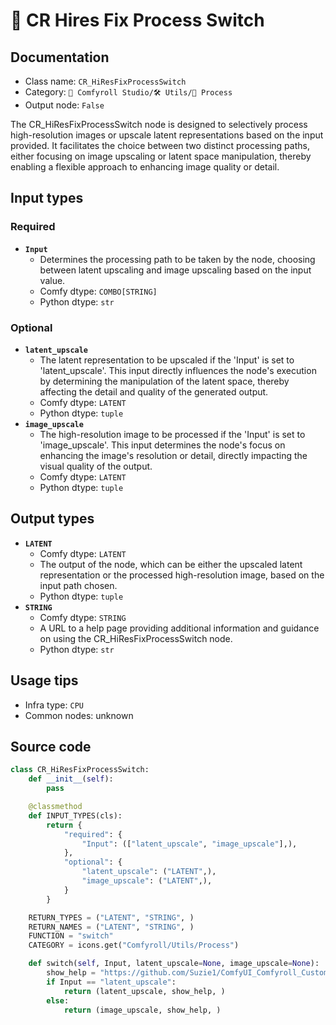 # 🔂 CR Hires Fix Process Switch
## Documentation
- Class name: `CR_HiResFixProcessSwitch`
- Category: `🧩 Comfyroll Studio/🛠️ Utils/🔂 Process`
- Output node: `False`

The CR_HiResFixProcessSwitch node is designed to selectively process high-resolution images or upscale latent representations based on the input provided. It facilitates the choice between two distinct processing paths, either focusing on image upscaling or latent space manipulation, thereby enabling a flexible approach to enhancing image quality or detail.
## Input types
### Required
- **`Input`**
    - Determines the processing path to be taken by the node, choosing between latent upscaling and image upscaling based on the input value.
    - Comfy dtype: `COMBO[STRING]`
    - Python dtype: `str`
### Optional
- **`latent_upscale`**
    - The latent representation to be upscaled if the 'Input' is set to 'latent_upscale'. This input directly influences the node's execution by determining the manipulation of the latent space, thereby affecting the detail and quality of the generated output.
    - Comfy dtype: `LATENT`
    - Python dtype: `tuple`
- **`image_upscale`**
    - The high-resolution image to be processed if the 'Input' is set to 'image_upscale'. This input determines the node's focus on enhancing the image's resolution or detail, directly impacting the visual quality of the output.
    - Comfy dtype: `LATENT`
    - Python dtype: `tuple`
## Output types
- **`LATENT`**
    - Comfy dtype: `LATENT`
    - The output of the node, which can be either the upscaled latent representation or the processed high-resolution image, based on the input path chosen.
    - Python dtype: `tuple`
- **`STRING`**
    - Comfy dtype: `STRING`
    - A URL to a help page providing additional information and guidance on using the CR_HiResFixProcessSwitch node.
    - Python dtype: `str`
## Usage tips
- Infra type: `CPU`
- Common nodes: unknown


## Source code
```python
class CR_HiResFixProcessSwitch:
    def __init__(self):
        pass

    @classmethod
    def INPUT_TYPES(cls):
        return {
            "required": {
                "Input": (["latent_upscale", "image_upscale"],),
            },
            "optional": {
                "latent_upscale": ("LATENT",),
                "image_upscale": ("LATENT",),
            }
        }

    RETURN_TYPES = ("LATENT", "STRING", )
    RETURN_NAMES = ("LATENT", "STRING", )
    FUNCTION = "switch"
    CATEGORY = icons.get("Comfyroll/Utils/Process")

    def switch(self, Input, latent_upscale=None, image_upscale=None):
        show_help = "https://github.com/Suzie1/ComfyUI_Comfyroll_CustomNodes/wiki/Process-Nodes#cr-hires-fix-process-switch"
        if Input == "latent_upscale":
            return (latent_upscale, show_help, )
        else:
            return (image_upscale, show_help, )  

```
